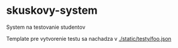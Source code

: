 # skuskovy-system
System na testovanie studentov

Template pre vytvorenie testu sa nachadza v [./static/testy/foo.json](static/testy/foo.json)
